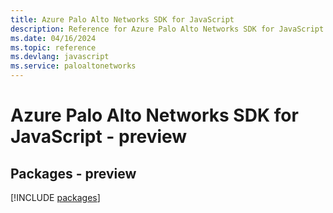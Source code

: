 ```yaml
---
title: Azure Palo Alto Networks SDK for JavaScript
description: Reference for Azure Palo Alto Networks SDK for JavaScript
ms.date: 04/16/2024
ms.topic: reference
ms.devlang: javascript
ms.service: paloaltonetworks
---
```

# Azure Palo Alto Networks SDK for JavaScript - preview
## Packages - preview
[!INCLUDE [packages](palo-alto-networks-index.md)]